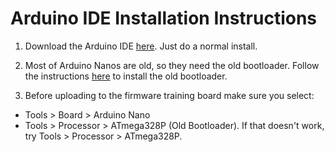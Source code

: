 # Arduino IDE Installation Instructions

1. Download the Arduino IDE [here](https://www.arduino.cc/en/software). Just do a normal install.

2. Most of Arduino Nanos are old, so they need the old bootloader. Follow the instructions [here](https://learn.sparkfun.com/tutorials/how-to-install-ch340-drivers/all) to install the old bootloader.

3. Before uploading to the firmware training board make sure you select:
* Tools > Board > Arduino Nano
* Tools > Processor > ATmega328P (Old Bootloader). If that doesn't work, try Tools > Processor > ATmega328P.